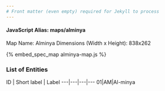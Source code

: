 ```yaml
---
# Front matter (even empty) required for Jekyll to process
---
```


#### JavaScript Alias: maps/alminya

Map Name: Alminya
Dimensions (Width x Height): 838x262



{% embed_spec_map alminya-map.js %}

### List of Entities

ID | Short label | Label
---|---|---|---
01|AM|Al-minya

